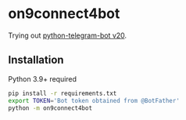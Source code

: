 # on9connect4bot
Trying out [python-telegram-bot v20](https://python-telegram-bot.readthedocs.io/en/v20.0a0/).

## Installation
Python 3.9+ required
```bash
pip install -r requirements.txt
export TOKEN='Bot token obtained from @BotFather'
python -m on9connect4bot
```
